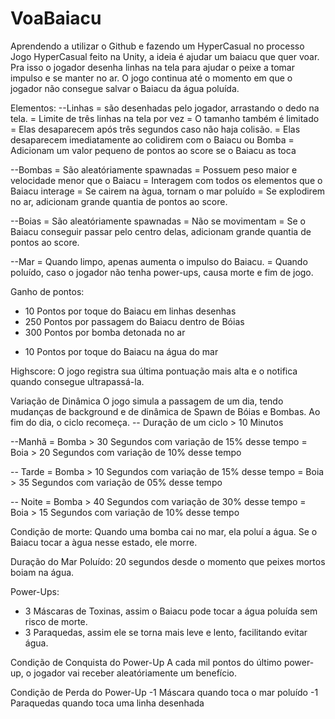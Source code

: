 # VoaBaiacu
Aprendendo a utilizar o Github e fazendo um HyperCasual no processo
Jogo HyperCasual feito na Unity, a ideia é ajudar um baiacu que quer voar.
Pra isso o jogador desenha linhas na tela para ajudar o peixe a tomar impulso e se manter no ar.
O jogo continua até o momento em que o jogador não consegue salvar o Baiacu da água poluída.

Elementos:
--Linhas 
= são desenhadas pelo jogador, arrastando o dedo na tela.
= Limite de três linhas na tela por vez
= O tamanho também é limitado
= Elas desaparecem após três segundos caso não haja colisão.
= Elas desaparecem imediatamente ao colidirem com o Baiacu ou Bomba
= Adicionam um valor pequeno de pontos ao score se o Baiacu as toca

--Bombas
= São aleatóriamente spawnadas
= Possuem peso maior e velocidade menor que o Baiacu
= Interagem com todos os elementos que o Baiacu interage
= Se cairem na àgua, tornam o mar poluído
= Se explodirem no ar, adicionam grande quantia de pontos ao score.

--Boias
= São aleatóriamente spawnadas
= Não se movimentam
= Se o Baiacu conseguir passar pelo centro delas, adicionam grande quantia de pontos ao score.

--Mar
= Quando limpo, apenas aumenta o impulso do Baiacu.
= Quando poluído, caso o jogador não tenha power-ups, causa morte e fim de jogo.



Ganho de pontos:
+ 10 Pontos por toque do Baiacu em linhas desenhas
+ 250 Pontos por passagem do Baiacu dentro de Bóias
+ 300 Pontos por bomba detonada no ar
- 10 Pontos por toque do Baiacu na água do mar

Highscore:
O jogo registra sua última pontuação mais alta e o notifica quando consegue ultrapassá-la.

Variação de Dinâmica
O jogo simula a passagem de um dia, tendo mudanças de background e de dinâmica de Spawn de Bóias e Bombas.
Ao fim do dia, o ciclo recomeça.
-- Duração de um ciclo > 10 Minutos

--Manhã
= Bomba > 30 Segundos com variação de 15% desse tempo
= Boia  > 20 Segundos com variação de 10% desse tempo

-- Tarde
= Bomba > 10 Segundos com variação de 15% desse tempo
= Boia  > 35 Segundos com variação de 05% desse tempo

-- Noite
= Bomba > 40 Segundos com variação de 30% desse tempo
= Boia  > 15 Segundos com variação de 10% desse tempo



Condição de morte:
Quando uma bomba cai no mar, ela poluí a água. Se o Baiacu tocar a àgua nesse estado, ele morre.



Duração do Mar Poluído:
20 segundos desde o momento que peixes mortos boiam na água.


Power-Ups:
+ 3 Máscaras de Toxinas, assim o Baiacu pode tocar a água poluída sem risco de morte.
+ 3 Paraquedas, assim ele se torna mais leve e lento, facilitando evitar água.


Condição de Conquista do Power-Up
A cada mil pontos do último power-up, o jogador vai receber aleatóriamente um benefício.


Condição de Perda do Power-Up
-1 Máscara quando toca o mar poluído
-1 Paraquedas quando toca uma linha desenhada



